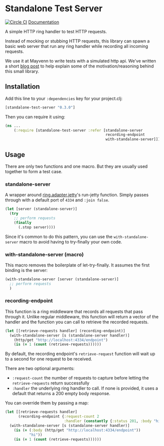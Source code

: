 # Standalone Test Server

[![Circle CI](https://circleci.com/gh/Mayvenn/standalone-test-server.svg?style=svg&circle-token=599f432978d381e2614f42ed892267b45dde78d9)](https://circleci.com/gh/Mayvenn/standalone-test-server) [Documentation](http://mayvenn.github.io/standalone-test-server/standalone-test-server.core.html)

A simple HTTP ring handler to test HTTP requests.

Instead of mocking or stubbing HTTP requests, this library can spawn a basic web server
that run any ring handler while recording all incoming requests.

We use it at Mayvenn to write tests with a simulated http api. We've written a short [blog post](http://engineering.mayvenn.com/2015/06/26/Testing-External-HTTP-Requests/) to help explain some of the motivation/reasoning behind this small library.

## Installation

Add this line to your `:dependencies` key for your project.clj:

```clj
[standalone-test-server "0.3.0"]
```

Then you can require it using:

```clj
(ns ...
    (:require [standalone-test-server :refer [standalone-server
                                              recording-endpoint
                                              with-standalone-server]]))
```

## Usage

There are only two functions and one macro. But they are usually used together to form a test case.


### standalone-server

A wrapper around [ring.adapter.jetty](https://github.com/ring-clojure/ring/tree/master/ring-jetty-adapter)'s
run-jetty function. Simply passes through with a default port of `4334` and `:join false`.

```clj
(let [server (standalone-server)]
  (try
    ;; perform requests
    (finally
      (.stop server))))
```

Since it's common to do this pattern, you can use the `with-standalone-server` macro to avoid having to
try-finally your own code.

### with-standalone-server (macro)

This macro removes the boilerplate of let-try-finally. It assumes the first binding is the server:

```clj
(with-standalone-server [server (standalone-server)]
  ;; perform requests
  )
```


### recording-endpoint

This function is a ring middleware that records all requests that pass through it.
Unlike regular middleware, this function will return a vector of the handler and
the function you can call to retrieve the recorded requests.

```clj
(let [[retrieve-requests handler] (recording-endpoint)]
  (with-standalone-server [s (standalone-server handler)]
    (http/get "http://localhost:4334/endpoint")
    (is (= 1 (count (retrieve-requests))))))
```

By default, the recording endpoint's `retrieve-request` function will wait up to a
second for one request to be received.

There are two optional arguments:

- `:request-count` the number of requests to capture before letting the `retrieve-requests` return successfully
- `:handler` the underlying ring handler to call. If none is provided, it uses a default that returns a 200 empty body response.

You can override them by passing a map:

```clj
(let [[retrieve-requests handler]
      (recording-endpoint {:request-count 2
                           :handler (constantly {:status 201, :body "hi"})})]
  (with-standalone-server [s (standalone-server handler)]
    (is (= (:body (http/get "http://localhost:4334/endpoint"))
           "hi"))
    (is (= 1 (count (retrieve-requests))))))
```
